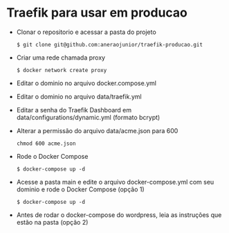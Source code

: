 # Traefik para usar em producao

- Clonar o repositorio e acessar a pasta do projeto

      $ git clone git@github.com:aneraojunior/traefik-producao.git
               
- Criar uma rede chamada proxy

      $ docker network create proxy
      
- Editar o dominio no arquivo docker.compose.yml
- Editar o dominio no arquivo data/traefik.yml
- Editar a senha do Traefik Dashboard em data/configurations/dynamic.yml (formato bcrypt)
- Alterar a permissão do arquivo data/acme.json para 600

      chmod 600 acme.json
      
- Rode o Docker Compose

      $ docker-compose up -d
      
- Acesse a pasta main e edite o arquivo docker-compose.yml com seu dominio e rode o Docker Compose (opção 1)

      $ docker-compose up -d

- Antes de rodar o docker-compose do wordpress, leia as instruções que estão na pasta (opção 2)
